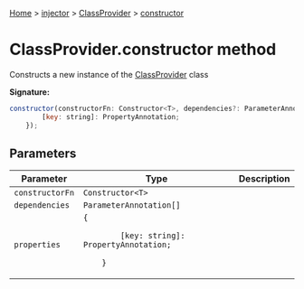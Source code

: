 [Home](./index) &gt; [injector](./injector.md) &gt; [ClassProvider](./injector.classprovider.md) &gt; [constructor](./injector.classprovider.constructor.md)

# ClassProvider.constructor method

Constructs a new instance of the [ClassProvider](./injector.classprovider.md) class

**Signature:**
```javascript
constructor(constructorFn: Constructor<T>, dependencies?: ParameterAnnotation[], properties?: {
        [key: string]: PropertyAnnotation;
    });
```

## Parameters

|  Parameter | Type | Description |
|  --- | --- | --- |
|  `constructorFn` | `Constructor<T>` |  |
|  `dependencies` | `ParameterAnnotation[]` |  |
|  `properties` | `{`<p/>`        [key: string]: PropertyAnnotation;`<p/>`    }` |  |


